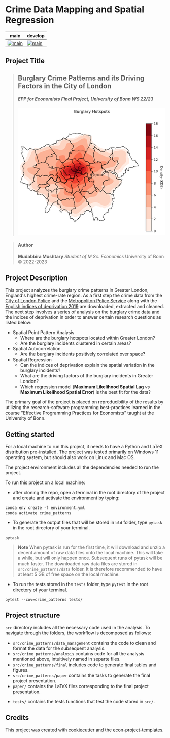 # Crime Data Mapping and Spatial Regression

| main                                                                                                                                                                                    | develop                                                                                                                                                                                    |
| --------------------------------------------------------------------------------------------------------------------------------------------------------------------------------------- | ------------------------------------------------------------------------------------------------------------------------------------------------------------------------------------------ |
| [![main](https://github.com/mushtary-mumu/crime_patterns/actions/workflows/main.yml/badge.svg?branch=main)](https://github.com/mushtary-mumu/crime_patterns/actions/workflows/main.yml) | [![main](https://github.com/mushtary-mumu/crime_patterns/actions/workflows/main.yml/badge.svg?branch=develop)](https://github.com/mushtary-mumu/crime_patterns/actions/workflows/main.yml) |

## Project Title

> ## **Burglary Crime Patterns and its Driving Factors in the City of London**
>
> #### *EPP for Economists Final Project, University of Bonn WS 22/23*
>
> <img src="burglary_hotspots.png" width="500" height="400">

> #### Author
>
> **Mudabbira Mushtary** *Student of M.Sc. Economics* University of Bonn © 2022-2023

## Project Description

This project analyzes the burglary crime patterns in Greater London, England's highest
crime-rate region. As a first step the crime data from the
[City of London Police](https://data.police.uk/data/) and the
[Metropoliton Police Service](https://data.police.uk/data/) along with the
[English indices of deprivation 2019](https://www.gov.uk/government/statistics/english-indices-of-deprivation-2019)
are downloaded, extracted and cleaned. The next step involves a series of analysis on
the burglary crime data and the indices of deprivation in order to answer certain
research questions as listed below:

- Spatial Point Pattern Analysis
  - Where are the burglary hotspots located within Greater London?
  - Are the burglary incidents clustered in certain areas?
- Spatial Autocorrelation
  - Are the burglary incidents positively correlated over space?
- Spatial Regression
  - Can the indices of deprivation explain the spatial variation in the burglary
    incidents?
  - What are the driving factors of the burglary incidents in Greater London?
  - Which regression model (**Maximum Likelihood Spatial Lag** *vs* **Maximum Likelihood
    Spatial Error**) is the best fit for the data?

The primary goal of the project is placed on reproducibility of the results by utilizing
the research-software programming best-practices learned in the course "Effective
Programming Practices for Economists" taught at the University of Bonn.

## Getting started

For a local machine to run this project, it needs to have a Python and LaTeX
distribution pre-installed. The project was tested primarily on Windows 11 operating
system, but should also work on Linux and Mac OS.

The project environment includes all the dependencies needed to run the project.

To run this project on a local machine:

- after cloning the repo, open a terminal in the root directory of the project and
  create and activate the environment by typing:

```console
conda env create -f environment.yml
conda activate crime_patterns
```

- To generate the output files that will be stored in `bld` folder, type `pytask` in the
  root directory of your terminal.

```console
pytask
```

> **Note** When pytask is run for the first time, it will download and unzip a decent
> amount of raw data files onto the local machine. This will take a while, but will only
> happen once. Subsequent runs of pytask will be much faster. The downloaded raw data
> files are stored in `src/crime_patterns/data` folder. It is therefore recommended to
> have at least 5 GB of free space on the local machine.

- To run the tests stored in the `tests` folder, type `pytest` in the root directory of
  your terminal.

```console
pytest --cov=crime_patterns tests/
```

## Project structure

`src` directory includes all the necessary code used in the analysis. To navigate
through the folders, the workflow is decomposed as follows:

- `src/crime_patterns/data_management` contains the code to clean and format the data
  for the subsequent analysis.
- `src/crime_patterns/analysis` contains code for all the analysis mentioned above,
  intuitively named in separte files.
- `src/crime_patterns/final` includes code to generate final tables and figures.
- `src/crime_patterns/paper` contains the tasks to generate the final project
  presentation.
- `paper/` contains the LaTeX files corresponding to the final project presentation.

<!--- - `documentation` generates pdf and html files for the documentaion of the project code. --->

- `tests/` contains the tests functions that test the code stored in `src/`.

## Credits

This project was created with [cookiecutter](https://github.com/audreyr/cookiecutter)
and the
[econ-project-templates](https://github.com/OpenSourceEconomics/econ-project-templates).
